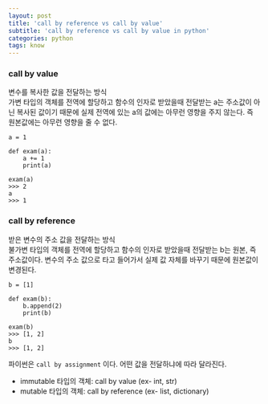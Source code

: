 ```yaml
---
layout: post
title: 'call by reference vs call by value'
subtitle: 'call by reference vs call by value in python'
categories: python
tags: know
---
```



### call by value
변수를 복사한 값을 전달하는 방식          
가변 타입의 객체를 전역에 할당하고 함수의 인자로 받았을때 전달받는 a는 주소값이 아닌 복사된 값이기 때문에 실제
전역에 있는 a의 값에는 아무런 영향을 주지 않는다. 즉 원본값에는 아무런 영향을 줄 수 없다.
```
a = 1

def exam(a):
    a += 1
    print(a)

exam(a)
>>> 2
a
>>> 1
```

### call by reference
받은 변수의 주소 값을 전달하는 방식          
불가변 타입의 객체를 전역에 할당하고 함수의 인자로 받았을때 전달받는 b는 원본, 즉 주소값이다.
변수의 주소 값으로 타고 들어가서 실제 값 자체를 바꾸기 때문에 원본값이 변경된다.
```
b = [1]

def exam(b):
    b.append(2)
    print(b)

exam(b)
>>> [1, 2]
b
>>> [1, 2]
```



파이썬은 ```call by assignment``` 이다. 어떤 값을 전달하냐에 따라 달라진다.
- immutable 타입의 객체: call by value (ex- int, str)
- mutable 타입의 객체: call by reference (ex- list, dictionary)
